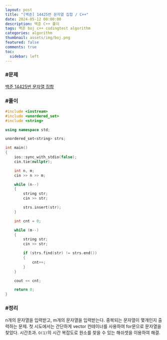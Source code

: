 ```yaml
---
layout: post
title: "[백준] 14425번 문자열 집합 / C++"
date: 2024-05-12 00:00:00
description: 백준 C++ 풀이
tags: 백준 boj c++ codingtest algorithm
categories: algorithm
thumbnail: assets/img/boj.png
featured: false
comments: true
toc:
  sidebar: left
---
```


### #문제
[백준 14425번 문자열 집합](https://www.acmicpc.net/problem/14425)

### #풀이
```c++
#include <iostream>
#include <unordered_set>
#include <string>

using namespace std;

unordered_set<string> strs;

int main()
{
	ios::sync_with_stdio(false);
	cin.tie(nullptr);

	int n, m;
	cin >> n >> m;

	while (n--)
	{
		string str;
		cin >> str;

		strs.insert(str);
	}

	int cnt = 0;

	while (m--)
	{
		string str;
		cin >> str;

		if (strs.find(str) != strs.end())
		{
			cnt++;
		}
	}

	cout << cnt;

	return 0;
}
```

### #정리
n개의 문자열을 입력받고, m개의 문자열을 입력받는다. 중복되는 문자열이 몇개인지 출력하는 문제. 첫 시도에서는 간단하게 vector 컨테이너를 사용하여 for문으로 문자열을 찾았다. 시간초과. `O(1)`의 시간 복잡도로 원소를 찾을 수 있는 해쉬셋을 이용하여 해결.